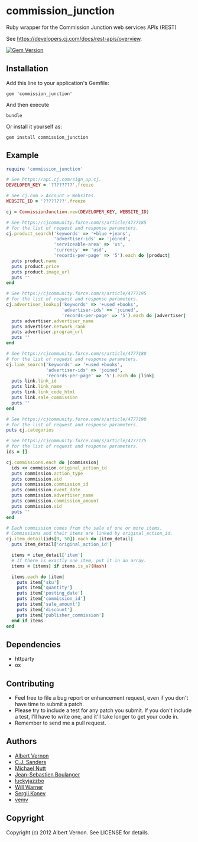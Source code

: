 # commission_junction

Ruby wrapper for the Commission Junction web services APIs (REST)

See https://developers.cj.com/docs/rest-apis/overview.

[![Gem Version](https://badge.fury.io/rb/commission_junction.svg)](https://badge.fury.io/rb/commission_junction)

## Installation

Add this line to your application's Gemfile:

`gem 'commission_junction'`

And then execute

`bundle`

Or install it yourself as:

`gem install commission_junction`

## Example

```ruby
require 'commission_junction'

# See https://api.cj.com/sign_up.cj.
DEVELOPER_KEY = '????????'.freeze

# See cj.com > Account > Websites.
WEBSITE_ID = '????????'.freeze

cj = CommissionJunction.new(DEVELOPER_KEY, WEBSITE_ID)

# See https://cjcommunity.force.com/s/article/4777185
# for the list of request and response parameters.
cj.product_search('keywords' => '+blue +jeans',
                  'advertiser-ids' => 'joined',
                  'serviceable-area' => 'us',
                  'currency' => 'usd',
                  'records-per-page' => '5').each do |product|
  puts product.name
  puts product.price
  puts product.image_url
  puts ''
end

# See https://cjcommunity.force.com/s/article/4777195
# for the list of request and response parameters.
cj.advertiser_lookup('keywords' => '+used +books',
                     'advertiser-ids' => 'joined',
                     'records-per-page' => '5').each do |advertiser|
  puts advertiser.advertiser_name
  puts advertiser.network_rank
  puts advertiser.program_url
  puts ''
end

# See https://cjcommunity.force.com/s/article/4777180
# for the list of request and response parameters.
cj.link_search('keywords' => '+used +books',
               'advertiser-ids' => 'joined',
               'records-per-page' => '5').each do |link|
  puts link.link_id
  puts link.link_name
  puts link.link_code_html
  puts link.sale_commission
  puts ''
end

# See https://cjcommunity.force.com/s/article/4777190
# for the list of request and response parameters.
puts cj.categories

# See https://cjcommunity.force.com/s/article/4777175
# for the list of request and response parameters.
ids = []

cj.commissions.each do |commission|
  ids << commission.original_action_id
  puts commission.action_type
  puts commission.aid
  puts commission.commission_id
  puts commission.event_date
  puts commission.advertiser_name
  puts commission.commission_amount
  puts commission.sid
  puts ''
end

# Each commission comes from the sale of one or more items.
# Commissions and their items are linked by original_action_id.
cj.item_detail(ids[0, 50]).each do |item_detail|
  puts item_detail['original_action_id']

  items = item_detail['item']
  # If there is exactly one item, put it in an array.
  items = [items] if items.is_a?(Hash)

  items.each do |item|
    puts item['sku']
    puts item['quantity']
    puts item['posting_date']
    puts item['commission_id']
    puts item['sale_amount']
    puts item['discount']
    puts item['publisher_commission']
  end if items
end
```

## Dependencies

* httparty
* ox

## Contributing

* Feel free to file a bug report or enhancement request, even if you don't have time to submit a patch.
* Please try to include a test for any patch you submit. If you don't include a test, I'll have to write one, and it'll take longer to get your code in.
* Remember to send me a pull request.

## Authors

* [Albert Vernon](https://github.com/aevernon)
* [C.J. Sanders](https://github.com/cjsanders)
* [Michael Nutt](https://github.com/mnutt)
* [Jean-Sebastien Boulanger](https://github.com/jsboulanger)
* [luckyjazzbo](https://github.com/luckyjazzbo)
* [Will Warner](https://github.com/samsaradog)
* [Sergii Konev](https://github.com/K-S-A)
* [vemv](https://github.com/vemv)

## Copyright

Copyright (c) 2012 Albert Vernon. See LICENSE for details.
